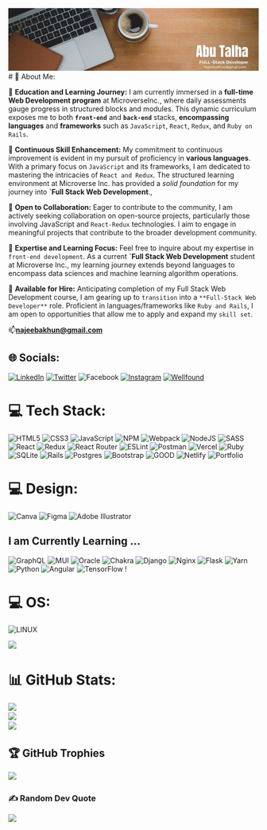  <img src="./images/linkedin.jpg" alt="linkedin pic">
# 💫 About Me:  

🔭 **Education and Learning Journey:**
I am currently immersed in a **full-time Web Development program** at MicroverseInc., where daily assessments gauge progress in structured blocks and modules. This dynamic curriculum exposes me to both **`front-end`** and **`back-end`** stacks, **encompassing languages** and **frameworks** such as `JavaScript`, `React`, `Redux`, and `Ruby on Rails`.

🌱 **Continuous Skill Enhancement:**
My commitment to continuous improvement is evident in my pursuit of proficiency in **various languages**. With a primary focus on `JavaScript` and its frameworks, I am dedicated to mastering the intricacies of `React and Redux`. The structured learning environment at Microverse Inc. has provided a *solid foundation* for my journey into **`Full Stack Web Development**.,

👯 **Open to Collaboration:**
Eager to contribute to the community, I am actively seeking collaboration on open-source projects, particularly those involving JavaScript and `React-Redux` technologies. I aim to engage in meaningful projects that contribute to the broader development community.

💬 **Expertise and Learning Focus:**
Feel free to inquire about my expertise in `front-end development`. As a current **`Full Stack Web Development** student at Microverse Inc., my learning journey extends beyond languages to encompass data sciences and machine learning algorithm operations.

💼 **Available for Hire:**
Anticipating completion of my Full Stack Web Development course, I am gearing up to `transition` into a `**Full-Stack Web Developer**` role. Proficient in languages/frameworks like `Ruby and Rails`, I am open to opportunities that allow me to apply and expand my `skill set`.

📫**najeebakhun@gmail.com**


## 🌐 Socials:
[![LinkedIn](https://img.shields.io/badge/LinkedIn-%230077B5.svg?logo=linkedin&logoColor=white)](https://www.linkedin.com/in/najeeb-akhun/) [![Twitter](https://img.shields.io/badge/Twitter-%231DA1F2.svg?logo=Twitter&logoColor=white)](https://twitter.com/https://twitter.com/AbuTalha8T) ![Facebook](https://img.shields.io/badge/Facebook-%231877F2.svg?logo=Facebook&logoColor=white)
[![Instagram](https://img.shields.io/badge/Instagram-%231DA1F2.svg?logo=Instagram&logoColor=white)](https://www.instagram.com/abu_talha_akhun/)
[![Wellfound](https://img.shields.io/badge/Wellfound-%231DA1F2.svg?logo=Wellfound&logoColor=white)](https://wellfound.com/u/abu-talha-akhun)


# 💻 Tech Stack:
![HTML5](https://img.shields.io/badge/html5-%23E34F26.svg?style=for-the-badge&logo=html5&logoColor=white) ![CSS3](https://img.shields.io/badge/css3-%231572B6.svg?style=for-the-badge&logo=css3&logoColor=white)  ![JavaScript](https://img.shields.io/badge/javascript-%23323330.svg?style=for-the-badge&logo=javascript&logoColor=%23F7DF1E) ![NPM](https://img.shields.io/badge/NPM-%23000000.svg?style=for-the-badge&logo=npm&logoColor=white)  ![Webpack](https://img.shields.io/badge/webpack-%238DD6F9.svg?style=for-the-badge&logo=webpack&logoColor=black) ![NodeJS](https://img.shields.io/badge/node.js-6DA55F?style=for-the-badge&logo=node.js&logoColor=white)  ![SASS](https://img.shields.io/badge/SASS-hotpink.svg?style=for-the-badge&logo=SASS&logoColor=white) ![React](https://img.shields.io/badge/react-%2320232a.svg?style=for-the-badge&logo=react&logoColor=%2361DAFB) ![Redux](https://img.shields.io/badge/redux-%23593d88.svg?style=for-the-badge&logo=redux&logoColor=white) ![React Router](https://img.shields.io/badge/React_Router-CA4245?style=for-the-badge&logo=react-router&logoColor=white)   ![ESLint](https://img.shields.io/badge/ESLint-4B3263?style=for-the-badge&logo=eslint&logoColor=white) ![Postman](https://img.shields.io/badge/Postman-FF6C37?style=for-the-badge&logo=postman&logoColor=white)  ![Vercel](https://img.shields.io/badge/vercel-%23000000.svg?style=for-the-badge&logo=vercel&logoColor=white) ![Ruby](https://img.shields.io/badge/ruby-%23CC342D.svg?style=for-the-badge&logo=ruby&logoColor=white) ![SQLite](https://img.shields.io/badge/sqlite-%2307405e.svg?style=for-the-badge&logo=sqlite&logoColor=white)  ![Rails](https://img.shields.io/badge/rails-%23CC0000.svg?style=for-the-badge&logo=ruby-on-rails&logoColor=white)  ![Postgres](https://img.shields.io/badge/postgres-%23316192.svg?style=for-the-badge&logo=postgresql&logoColor=white)  ![Bootstrap](https://img.shields.io/badge/bootstrap-%23563D7C.svg?style=for-the-badge&logo=bootstrap&logoColor=white) ![GOOD](https://img.shields.io/badge/Babel-F9DC3e?style=for-the-badge&logo=babel&logoColor=black) ![Netlify](https://img.shields.io/badge/netlify-%23000000.svg?style=for-the-badge&logo=netlify&logoColor=#00C7B7) ![Portfolio](https://img.shields.io/badge/Portfolio-%23000000.svg?style=for-the-badge&logo=firefox&logoColor=#FF7139)
# 💻 Design:
![Canva](https://img.shields.io/badge/Canva-%2300C4CC.svg?style=for-the-badge&logo=Canva&logoColor=white) ![Figma](https://img.shields.io/badge/figma-%23F24E1E.svg?style=for-the-badge&logo=figma&logoColor=white) ![Adobe Illustrator](https://img.shields.io/badge/adobeillustrator-%23FF9A00.svg?style=for-the-badge&logo=adobeillustrator&logoColor=white)
## I am Currently Learning ...
![GraphQL](https://img.shields.io/badge/-GraphQL-E10098?style=for-the-badge&logo=graphql&logoColor=white) ![MUI](https://img.shields.io/badge/MUI-%230081CB.svg?style=for-the-badge&logo=material-ui&logoColor=white) ![Oracle](https://img.shields.io/badge/Oracle-F80000?style=for-the-badge&logo=oracle&logoColor=white) ![Chakra](https://img.shields.io/badge/chakra-%234ED1C5.svg?style=for-the-badge&logo=chakraui&logoColor=white) ![Django](https://img.shields.io/badge/django-%23092E20.svg?style=for-the-badge&logo=django&logoColor=white)  ![Nginx](https://img.shields.io/badge/nginx-%23009639.svg?style=for-the-badge&logo=nginx&logoColor=white) ![Flask](https://img.shields.io/badge/flask-%23000.svg?style=for-the-badge&logo=flask&logoColor=white)  ![Yarn](https://img.shields.io/badge/yarn-%232C8EBB.svg?style=for-the-badge&logo=yarn&logoColor=white)  ![Python](https://img.shields.io/badge/python-3670A0?style=for-the-badge&logo=python&logoColor=ffdd54)  ![Angular](https://img.shields.io/badge/angular-%23DD0031.svg?style=for-the-badge&logo=angular&logoColor=white)  ![TensorFlow](https://img.shields.io/badge/TensorFlow-%23FF6F00.svg?style=for-the-badge&logo=TensorFlow&logoColor=white)  !

 # 💻 OS:
 ![LINUX](https://img.shields.io/badge/Linux-FCC624?style=for-the-badge&logo=linux&logoColor=black)

 [![](https://visitcount.itsvg.in/api?id=AbuTalha3&icon=0&color=0)](https://visitcount.itsvg.in)
 
# 📊 GitHub Stats:
![](https://github-readme-stats.vercel.app/api?username=AbuTalha3&theme=dark&hide_border=false&include_all_commits=false&count_private=false)<br/>
![](https://github-readme-streak-stats.herokuapp.com/?user=AbuTalha3&theme=dark&hide_border=false)<br/>
![](https://github-readme-stats.vercel.app/api/top-langs/?username=AbuTalha3&theme=dark&hide_border=false&include_all_commits=false&count_private=false&layout=compact)

## 🏆 GitHub Trophies
![](https://github-profile-trophy.vercel.app/?username=AbuTalha3&theme=radical&no-frame=false&no-bg=true&margin-w=4)

### ✍️ Random Dev Quote
![](https://quotes-github-readme.vercel.app/api?type=horizontal&theme=radical)

<!-- Proudly created with GPRM ( https://gprm.itsvg.in ) -->
